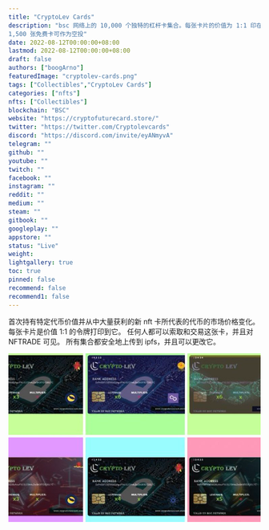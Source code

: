 ```yaml
---
title: "CryptoLev Cards"
description: "bsc 网络上的 10,000 个独特的杠杆卡集合。每张卡片的价值为 1:1 印在上面的标记。
1,500 张免费卡可作为空投"
date: 2022-08-12T00:00:00+08:00
lastmod: 2022-08-12T00:00:00+08:00
draft: false
authors: ["boogArno"]
featuredImage: "cryptolev-cards.png"
tags: ["Collectibles","CryptoLev Cards"]
categories: ["nfts"]
nfts: ["Collectibles"]
blockchain: "BSC"
website: "https://cryptofuturecard.store/"
twitter: "https://twitter.com/Cryptolevcards"
discord: "https://discord.com/invite/eyANmyvA"
telegram: ""
github: ""
youtube: ""
twitch: ""
facebook: ""
instagram: ""
reddit: ""
medium: ""
steam: ""
gitbook: ""
googleplay: ""
appstore: ""
status: "Live"
weight: 
lightgallery: true
toc: true
pinned: false
recommend: false
recommend1: false
---
```


首次持有特定代币价值并从中大量获利的新 nft
卡所代表的代币的市场价格变化。
每张卡片是价值 1:1 的令牌打印到它。
任何人都可以索取和交易这张卡，并且对 NFTRADE 可见。
所有集合都安全地上传到 ipfs，并且可以更改它。

![cryptolevcards-dapp-collectibles-bsc-image1_44277096e0ee03d4c4f4f39f8e94af49](cryptolevcards-dapp-collectibles-bsc-image1_44277096e0ee03d4c4f4f39f8e94af49.png)

